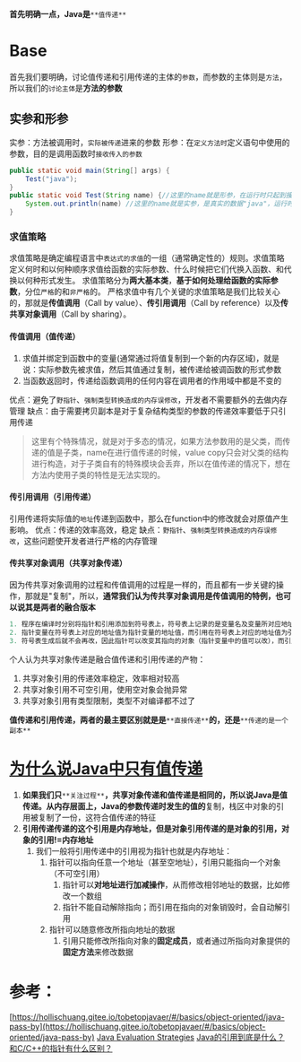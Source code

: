 **首先明确一点，Java是**`**值传递**`
# Base
首先我们要明确，讨论值传递和引用传递的主体的`参数`，而参数的主体则是`方法`，所以我们的`讨论主体`是**方法的参数**
## 实参和形参
实参：方法被调用时，`实际被传递`进来的参数 
形参：在`定义方法时`定义语句中使用的参数，目的是调用函数时`接收传入的参数`
```java
public static void main(String[] args) {
    Test("java");
}
public static void Test(String name) {//这里的name就是形参，在运行时只起到接收实参的作用
	System.out.println(name) //这里的name就是实参，是真实的数据"java"，运行时被实际使用
}
```
### 求值策略
求值策略是确定编程语言中`表达式的求值`的一组（通常确定性的）规则。求值策略定义何时和以何种顺序求值给函数的实际参数、什么时候把它们代换入函数、和代换以何种形式发生。
求值策略分为**两大基本类**，**基于如何处理给函数的实际参数**，分位`严格`的和`非严格`的。
严格求值中有几个关键的求值策略是我们比较关心的，那就是**传值调用**（Call by value）、**传引用调用**（Call by reference）以及**传共享对象调用**（Call by sharing）。
#### 传值调用（值传递）

1. 求值并绑定到函数中的变量(通常通过将值复制到一个新的内存区域)，就是说：实际参数先被求值，然后其值通过复制，被传递给被调函数的形式参数
2. 当函数返回时，传递给函数调用的任何内容在调用者的作用域中都是不变的

优点：避免了`野指针`、`强制类型转换造成的内存误修改`，开发者不需要额外的去做内存管理
缺点：由于需要拷贝副本是对于复杂结构类型的参数的传递效率要低于只引用传递
> 这里有个特殊情况，就是对于多态的情况，如果方法参数用的是父类，而传递的值是子类，name在进行值传递的时候，value copy只会对父类的结构进行构造，对于子类自有的特殊模块会丢弃，所以在值传递的情况下，想在方法内使用子类的特性是无法实现的。

#### 传引用调用（引用传递）
引用传递将实际值的`地址`传递到函数中，那么在function中的修改就会对原值产生影响。
优点：传递的效率高效，稳定
缺点：`野指针`、`强制类型转换造成的内存误修改`，这些问题使开发者进行严格的内存管理
#### 传共享对象调用（共享对象传递）
因为传共享对象调用的过程和传值调用的过程是一样的，而且都有一步关键的操作，那就是"复制"，所以，**通常我们认为传共享对象调用是传值调用的特例，也可以说其是两者的融合版本**
```java
1. 程序在编译时分别将指针和引用添加到符号表上，符号表上记录的是变量名及变量所对应地址。
2. 指针变量在符号表上对应的地址值为指针变量的地址值，而引用在符号表上对应的地址值为引用对象的地址值。
3. 符号表生成后就不会再改，因此指针可以改变其指向的对象（指针变量中的值可以改），而引用对象则不能修改。
```
个人认为共享对象传递是融合值传递和引用传递的产物：

1. 共享对象引用的传递效率稳定，效率相对较高
2. 共享对象引用不可空引用，使用空对象会抛异常
3. 共享对象引用有类型限制，类型不对编译都不过了

**值传递和引用传递，两者的最主要区别就是是**`**直接传递**`**的，还是**`**传递的是一个副本**`
# [为什么说Java中只有值传递](https://hollischuang.gitee.io/tobetopjavaer/#/basics/object-oriented/why-pass-by-reference?id=%e4%b8%ba%e4%bb%80%e4%b9%88%e8%af%b4java%e4%b8%ad%e5%8f%aa%e6%9c%89%e5%80%bc%e4%bc%a0%e9%80%92)

1. **如果我们只**`**关注过程**`**，共享对象传递和值传递是相同的，所以说Java是值传递。从内存层面上，Java的参数传递时发生的值的**复制，栈区中对象的引用被复制了一份，这符合值传递的特征
2. **引用传递传递的这个引用是内存地址，但是对象引用传递的是对象的引用，对象的引用!=内存地址**
   1. 我们一般将引用传递中的引用视为指针也就是内存地址：
      1. 指针可以指向任意一个地址（甚至空地址），引用只能指向一个对象（不可空引用）
         1. 指针可以**对地址进行加减操作**，从而修改相邻地址的数据，比如修改一个数组
         2. 指针不能自动解除指向；而引用在指向的对象销毁时，会自动解引用
      2. 指针可以随意修改所指向地址的数据
         1. 引用只能修改所指向对象的**固定成员**，或者通过所指向对象提供的**固定方法**来修改数据
# 参考：
[https://hollischuang.gitee.io/tobetopjavaer/#/basics/object-oriented/java-pass-by](https://hollischuang.gitee.io/tobetopjavaer/#/basics/object-oriented/java-pass-by)
[Java Evaluation Strategies](https://blog.csdn.net/lodaner/article/details/117232018)
[Java的引用到底是什么？和C/C++的指针有什么区别？](https://zhuanlan.zhihu.com/p/493379406)
